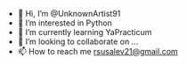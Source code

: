 - 👋 Hi, I’m @UnknownArtist91
- 👀 I’m interested in Python
- 🌱 I’m currently learning YaPracticum
- 💞️ I’m looking to collaborate on ...
- 📫 How to reach me rsusalev21@gmail.com

<!---
UnknownArtist91/UnknownArtist91 is a ✨ special ✨ repository because its `README.md` (this file) appears on your GitHub profile.
You can click the Preview link to take a look at your changes.
--->
